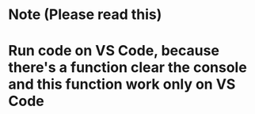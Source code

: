 # Note (Please read this)

# Run code on VS Code, because there's a function clear the console and this function work only on VS Code
